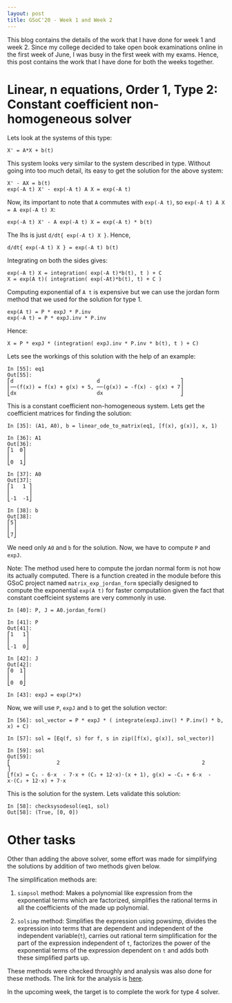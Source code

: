 ```yaml
---
layout: post
title: GSoC'20 - Week 1 and Week 2
---
```


This blog contains the details of the work that I have done for week 1 and week 2. Since my college decided to take open book examinations online in the first week of June, I was busy in the first week with my exams. Hence, this post contains the work that I have done for both the weeks together.

# Linear, n equations, Order 1, Type 2: Constant coefficient non-homogeneous solver

Lets look at the systems of this type:
```
X' = A*X + b(t)
```

This system looks very similar to the system described in type. Without going into too much detail, its easy to get the solution for the above system:
```
X' - AX = b(t)
exp(-A t) X' - exp(-A t) A X = exp(-A t)
```
Now, its important to note that `A` commutes with `exp(-A t)`, so `exp(-A t) A X = A exp(-A t) X`:
```
exp(-A t) X' - A exp(-A t) X = exp(-A t) * b(t)
```
The lhs is just `d/dt{ exp(-A t) X }`. Hence,
```
d/dt{ exp(-A t) X } = exp(-A t) b(t)
```
Integrating on both the sides gives:
```
exp(-A t) X = integration( exp(-A t)*b(t), t ) + C
X = exp(A t)( integration( exp(-At)*b(t), t) + C )
```
Computing exponential of `A t` is expensive but we can use the jordan form method that we used for the solution for type 1.
```
exp(A t) = P * expJ * P.inv
exp(-A t) = P * expJ.inv * P.inv
```
Hence:
```
X = P * expJ * (integration( expJ.inv * P.inv * b(t), t ) + C)
```
Lets see the workings of this solution with the help of an example:
```
In [55]: eq1                                                                                                                                                                                                
Out[55]: 
⎡d                           d                          ⎤
⎢──(f(x)) = f(x) + g(x) + 5, ──(g(x)) = -f(x) - g(x) + 7⎥
⎣dx                          dx                         ⎦
```
This is a constant coefficient non-homogeneous system. Lets get the coefficient matrices for finding the solution:
```
In [35]: (A1, A0), b = linear_ode_to_matrix(eq1, [f(x), g(x)], x, 1)                                                                                                                                        

In [36]: A1                                                                                                                                                                                                 
Out[36]: 
⎡1  0⎤
⎢    ⎥
⎣0  1⎦

In [37]: A0                                                                                                                                                                                                 
Out[37]: 
⎡1   1 ⎤
⎢      ⎥
⎣-1  -1⎦

In [38]: b                                                                                                                                                                                                  
Out[38]: 
⎡5⎤
⎢ ⎥
⎣7⎦
```
We need only `A0` and `b` for the solution. Now, we have to compute `P` and `expJ`. 

Note: The method used here to compute the jordan normal form is not how its actually computed. There is a function created in the module before this GSoC project named `matrix_exp_jordan_form` specially designed to compute the exponential `exp(A t)` for faster computatiion given the fact that constant coeffcieint systems are very commonly in use.

```
In [40]: P, J = A0.jordan_form()                                                                                                                                                                            

In [41]: P                                                                                                                                                                                                  
Out[41]: 
⎡1   1⎤
⎢     ⎥
⎣-1  0⎦

In [42]: J                                                                                                                                                                                                  
Out[42]: 
⎡0  1⎤
⎢    ⎥
⎣0  0⎦

In [43]: expJ = exp(J*x)
```

Now, we will use `P`, `expJ` and `b` to get the solution vector:
```
In [56]: sol_vector = P * expJ * ( integrate(expJ.inv() * P.inv() * b, x) + C) 

In [57]: sol = [Eq(f, s) for f, s in zip([f(x), g(x)], sol_vector)] 

In [59]: sol                                                                                                                                                                                                
Out[59]: 
⎡               2                                              2                      ⎤
⎣f(x) = C₁ - 6⋅x  - 7⋅x + (C₂ + 12⋅x)⋅(x + 1), g(x) = -C₁ + 6⋅x  - x⋅(C₂ + 12⋅x) + 7⋅x
```
This is the solution for the system. Lets validate this solution:
```
In [58]: checksysodesol(eq1, sol)                                                                                                                                                                           
Out[58]: (True, [0, 0])
```

# Other tasks

Other than adding the above solver, some effort was made for simplifying the solutions by addition of two methods given below.

The simplification methods are:

1. ```simpsol``` method: Makes a polynomial like expression from the exponential terms which are factorized, simplifies the rational terms in all the coefficients of the made up polynomial.

2. ```solsimp``` method: Simplifies the expression using powsimp, divides the expression into terms that are dependent and independent of the independent variable(`t`), carries out rational term simplification for the part of the expression independent of `t`, factorizes the power of the exponential terms of the expression dependent on `t` and adds both these simplified parts up.

These methods were checked throughly and analysis was also done for these methods. The link for the analysis is [here](https://docs.google.com/spreadsheets/d/1eZ3U1DComPEpMVXOkSJl5ThxUno16aQ78lonC8sSbos/edit?usp=sharing). 

In the upcoming week, the target is to complete the work for type 4 solver.
